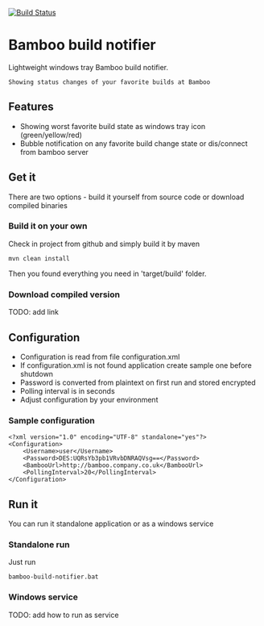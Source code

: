 [![Build Status](https://travis-ci.org/MartinHatas/bamboo-build-notifier.svg?branch=master)](https://travis-ci.org/MartinHatas/bamboo-build-notifier)

# Bamboo build notifier
Lightweight windows tray Bamboo build notifier.

    Showing status changes of your favorite builds at Bamboo

## Features
* Showing worst favorite build state as windows tray icon (green/yellow/red)
* Bubble notification on any favorite build change state or dis/connect from bamboo server

## Get it
There are two options - build it yourself from source code or download compiled binaries
### Build it on your own
Check in project from github and simply build it by maven

    mvn clean install

Then you found everything you need in 'target/build' folder.

### Download compiled version
TODO: add link

## Configuration
* Configuration is read from file configuration.xml
* If configuration.xml is not found application create sample one before shutdown
* Password is converted from plaintext on first run and stored encrypted
* Polling interval is in seconds
* Adjust configuration by your environment

### Sample configuration

    <?xml version="1.0" encoding="UTF-8" standalone="yes"?>
    <Configuration>
        <Username>user</Username>
        <Password>DES:UQRsYb3pb1VRvbDNRAQVsg==</Password>
        <BambooUrl>http://bamboo.company.co.uk</BambooUrl>
        <PollingInterval>20</PollingInterval>
    </Configuration>

## Run it
You can run it standalone application or as a windows service

### Standalone run
Just run

    bamboo-build-notifier.bat

### Windows service
TODO: add how to run as service


